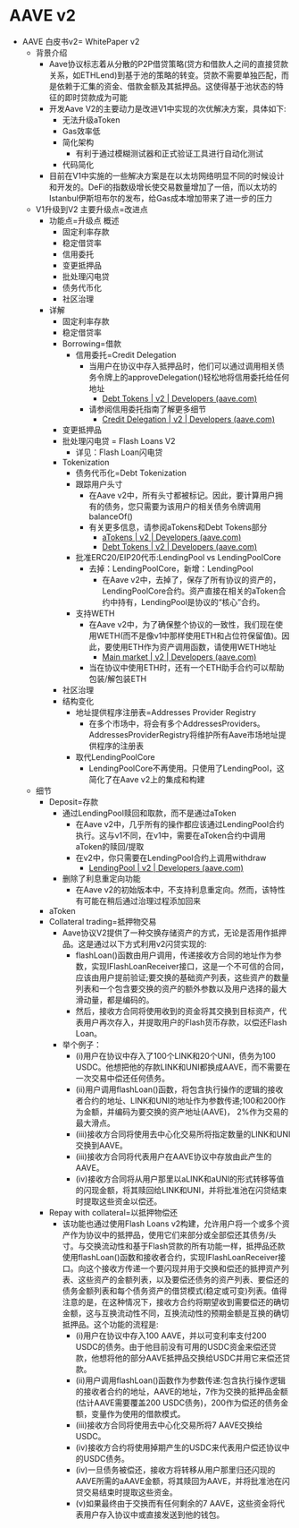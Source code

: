 # AAVE v2

* AAVE 白皮书v2= WhitePaper v2 
  * 背景介绍 
    * Aave协议标志着从分散的P2P借贷策略(贷方和借款人之间的直接贷款关系，如ETHLend)到基于池的策略的转变。贷款不需要单独匹配，而是依赖于汇集的资金、借款金额及其抵押品。这使得基于池状态的特征的即时贷款成为可能 
    * 开发Aave V2的主要动力是改进V1中实现的次优解决方案，具体如下: 
      * 无法升级aToken 
      * Gas效率低 
      * 简化架构 
        * 有利于通过模糊测试器和正式验证工具进行自动化测试 
      * 代码简化 
    * 目前在V1中实施的一些解决方案是在以太坊网络明显不同的时候设计和开发的。DeFi的指数级增长使交易数量增加了一倍，而以太坊的Istanbul伊斯坦布尔的发布，给Gas成本增加带来了进一步的压力 
  * V1升级到V2 主要升级点=改进点 
    * 功能点=升级点 概述
      * 固定利率存款 
      * 稳定借贷率 
      * 信用委托 
      * 变更抵押品 
      * 批处理闪电贷 
      * 债务代币化 
      * 社区治理 
    * 详解
      * 固定利率存款 
      * 稳定借贷率 
      * Borrowing=借款 
        * 信用委托=Credit Delegation 
          * 当用户在协议中存入抵押品时，他们可以通过调用相关债务令牌上的approveDelegation()轻松地将信用委托给任何地址 
            * [Debt Tokens | v2 | Developers (aave.com)](https://docs.aave.com/developers/v/2.0/the-core-protocol/debt-tokens#approvedelegation)
          * 请参阅信用委托指南了解更多细节 
            * [Credit Delegation | v2 | Developers (aave.com)](https://docs.aave.com/developers/v/2.0/guides/credit-delegation)
      * 变更抵押品 
      * 批处理闪电贷 = Flash Loans V2 
        * 详见：Flash Loan闪电贷
      * Tokenization 
        * 债务代币化=Debt Tokenization
        * 跟踪用户头寸 
          * 在Aave v2中，所有头寸都被标记。因此，要计算用户拥有的债务，您只需要为该用户的相关债务令牌调用balanceOf() 
          * 有关更多信息，请参阅aTokens和Debt Tokens部分 
            * [aTokens | v2 | Developers (aave.com)](https://docs.aave.com/developers/v/2.0/the-core-protocol/atokens)
            * [Debt Tokens | v2 | Developers (aave.com)](https://docs.aave.com/developers/v/2.0/the-core-protocol/debt-tokens#approvedelegation)
        * 批准ERC20/EIP20代币:LendingPool vs LendingPoolCore 
          * 去掉：LendingPoolCore，新增：LendingPool 
            * 在Aave v2中，去掉了，保存了所有协议的资产的，LendingPoolCore合约。资产直接在相关的aToken合约中持有，LendingPool是协议的“核心”合约。 
        * 支持WETH 
          * 在Aave v2中，为了确保整个协议的一致性，我们现在使用WETH(而不是像v1中那样使用ETH和占位符保留值)。因此，要使用ETH作为资产调用函数，请使用WETH地址 
            * [Main market | v2 | Developers (aave.com)](https://docs.aave.com/developers/v/2.0/deployed-contracts/deployed-contracts#supported-assets)
          * 当在协议中使用ETH时，还有一个ETH助手合约可以帮助包装/解包装ETH 
      * 社区治理 
      * 结构变化 
        * 地址提供程序注册表=Addresses Provider Registry 
          * 在多个市场中，将会有多个AddressesProviders。AddressesProviderRegistry将维护所有Aave市场地址提供程序的注册表 
        * 取代LendingPoolCore 
          * LendingPoolCore不再使用。只使用了LendingPool，这简化了在Aave v2上的集成和构建
  * 细节 
    * Deposit=存款 
      * 通过LendingPool赎回和取款，而不是通过aToken 
        * 在Aave v2中，几乎所有的操作都应该通过LendingPool合约执行。这与v1不同，在v1中，需要在aToken合约中调用aToken的赎回/提取 
        * 在v2中，你只需要在LendingPool合约上调用withdraw 
          * [LendingPool | v2 | Developers (aave.com)](https://docs.aave.com/developers/v/2.0/the-core-protocol/lendingpool#withdraw)
      * 删除了利息重定向功能 
        * 在Aave v2的初始版本中，不支持利息重定向。然而，该特性有可能在稍后通过治理过程添加回来 
    * aToken
    * Collateral trading=抵押物交易 
      * Aave协议V2提供了一种交换存储资产的方式，无论是否用作抵押品。这是通过以下方式利用v2闪贷实现的: 
        * flashLoan()函数由用户调用，传递接收方合同的地址作为参数，实现IFlashLoanReceiver接口，这是一个不可信的合同，应该由用户提前验证;要交换的基础资产列表，这些资产的数量列表和一个包含要交换的资产的额外参数以及用户选择的最大滑动量，都是编码的。 
        * 然后，接收方合同将使用收到的资金将其交换到目标资产，代表用户再次存入，并提取用户的Flash货币存款，以偿还Flash Loan。 
      * 举个例子： 
        * (i)用户在协议中存入了100个LINK和20个UNI，债务为100 USDC。他想把他的存款LINK和UNI都换成AAVE，而不需要在一次交易中偿还任何债务。 
        * (ii)用户调用flashLoan()函数，将包含执行操作的逻辑的接收者合约的地址、LINK和UNI的地址作为参数传递;100和200作为金额，并编码为要交换的资产地址(AAVE)， 2%作为交易的最大滑点。 
        * (iii)接收方合同将使用去中心化交易所将指定数量的LINK和UNI交换到AAVE。 
        * (iii)接收方合同将代表用户在AAVE协议中存放由此产生的AAVE。 
        * (iv)接收方合同将从用户那里以aLINK和aUNI的形式转移等值的闪现金额，将其赎回给LINK和UNI，并将批准池在闪贷结束时提取这些资金以偿还。 
    * Repay with collateral=以抵押物偿还 
      * 该功能也通过使用Flash Loans v2构建，允许用户将一个或多个资产作为协议中的抵押品，使用它们来部分或全部偿还其债务/头寸。与交换流动性和基于Flash贷款的所有功能一样，抵押品还款使用flashLoan()函数和接收者合约，实现IFlashLoanReceiver接口。向这个接收方传递一个要闪现并用于交换和偿还的抵押资产列表、这些资产的金额列表，以及要偿还债务的资产列表、要偿还的债务金额列表和每个债务资产的借贷模式(稳定或可变)列表。值得注意的是，在这种情况下，接收方合约将期望收到需要偿还的确切金额，这与互换流动性不同，互换流动性的预期金额是互换的确切抵押品。这个功能的流程是: 
        * (i)用户在协议中存入100 AAVE，并以可变利率支付200 USDC的债务。由于他目前没有可用的USDC资金来偿还贷款，他想将他的部分AAVE抵押品交换给USDC并用它来偿还贷款。 
        * (ii)用户调用flashLoan()函数作为参数传递:包含执行操作逻辑的接收者合约的地址，AAVE的地址，7作为交换的抵押品金额(估计AAVE需要覆盖200 USDC债务)，200作为偿还的债务金额，变量作为使用的借款模式。 
        * (iii)接收方合同将使用去中心化交易所将7 AAVE交换给USDC。 
        * (iv)接收方合约将使用掉期产生的USDC来代表用户偿还协议中的USDC债务。 
        * (iv)一旦债务被偿还，接收方将转移从用户那里归还闪现的AAVE所需的aAAVE金额，将其赎回为AAVE，并将批准池在闪贷交易结束时提取这些资金。 
        * (v)如果最终由于交换而有任何剩余的7 AAVE，这些资金将代表用户存入协议中或直接发送到他的钱包。 
